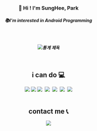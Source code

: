 <h3 align="center"> 👋 Hi ! I'm SungHee, Park
<h5 align="center"> 📚I'm interested in Android Programming
  
<br/><br/>
  
![통계 제목](https://github-readme-stats.vercel.app/api?username=ParkSungHee&count_private=true)
<br/><br/><br/>
  
<h2 align="center"> i can do 💻</h2>
  
<p align="center"><img src="https://img.shields.io/badge/C++-00599C?style=flat-square&logo=C++&logoColor=white"/>
<img src="https://img.shields.io/badge/Android-3DDC84?style=flat-square&logo=Android&logoColor=white"/></a>
<img src="https://img.shields.io/badge/Java-007396?style=flat-square&logo=Java&logoColor=white"/></a>&nbsp 
<img src="https://img.shields.io/badge/C++-00599C?style=flat-square&logo=C%2B%2B&logoColor=white"/></a>&nbsp  
<img src="https://img.shields.io/badge/C-A8B9CC?style=flat-square&logo=C&logoColor=white"/></a>&nbsp 
<img src="https://img.shields.io/badge/Python-3766AB?style=flat-square&logo=Python&logoColor=white"/></a>&nbsp 
<img src="https://img.shields.io/badge/-React native-%23000000?logo=React&logoColor=white"/>
<br/><br/>
<h2 align="center"> contact me 📞</h2>

<p align="center"><a href="https://heespace.tistory.com/"><img src="https://img.shields.io/badge/Tistory-A9BCF5?style=flat-square&logo=Undertale&logoColor=white&link=https://heespace.tistory.com/"/></a>
 
